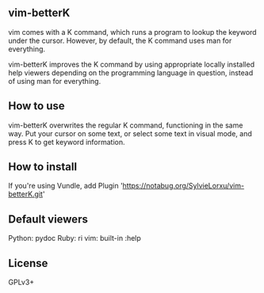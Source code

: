 ## vim-betterK

vim comes with a K command, which runs a program to lookup the keyword under 
the cursor. However, by default, the K command uses man for everything.

vim-betterK improves the K command by using appropriate locally installed help 
viewers depending on the programming language in question, instead of using 
man for everything.

## How to use
vim-betterK overwrites the regular K command, functioning in the same way. Put 
your cursor on some text, or select some text in visual mode, and press K to 
get keyword information.

## How to install
If you're using Vundle, add
    Plugin 'https://notabug.org/SylvieLorxu/vim-betterK.git'

## Default viewers
Python: pydoc
Ruby: ri
vim: built-in :help

## License
GPLv3+
